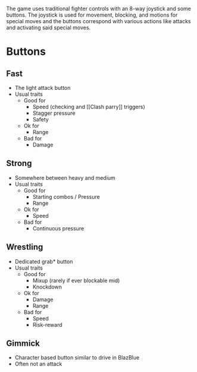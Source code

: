The game uses traditional fighter controls with an 8-way joystick and some buttons. The joystick is used for movement, blocking, and motions for special moves and the buttons correspond with various actions like attacks and activating said special moves.

# Buttons
## Fast
- The light attack button
- Usual traits
	- Good for
		- Speed (checking and [[Clash parry]] triggers)
		- Stagger pressure
		- Safety
	- Ok for
		- Range
	- Bad for
		- Damage

## Strong
- Somewhere between heavy and medium
- Usual traits
	- Good for
		- Starting combos / Pressure
		- Range
	- Ok for
		- Speed
	- Bad for
		- Continuous pressure

## Wrestling
- Dedicated grab* button
- Usual traits
	- Good for
		- Mixup (rarely if ever blockable mid)
		- Knockdown
	- Ok for
		- Damage
		- Range
	- Bad for
		- Speed
		- Risk-reward

## Gimmick
- Character based button similar to drive in BlazBlue
- Often not an attack

